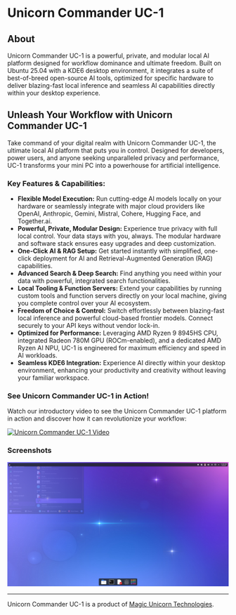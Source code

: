 # Unicorn Commander UC-1

## About

Unicorn Commander UC-1 is a powerful, private, and modular local AI platform designed for workflow dominance and ultimate freedom. Built on Ubuntu 25.04 with a KDE6 desktop environment, it integrates a suite of best-of-breed open-source AI tools, optimized for specific hardware to deliver blazing-fast local inference and seamless AI capabilities directly within your desktop experience.

## Unleash Your Workflow with Unicorn Commander UC-1

Take command of your digital realm with Unicorn Commander UC-1, the ultimate local AI platform that puts you in control. Designed for developers, power users, and anyone seeking unparalleled privacy and performance, UC-1 transforms your mini PC into a powerhouse for artificial intelligence.

### Key Features & Capabilities:

*   **Flexible Model Execution:** Run cutting-edge AI models locally on your hardware or seamlessly integrate with major cloud providers like OpenAI, Anthropic, Gemini, Mistral, Cohere, Hugging Face, and Together.ai.
*   **Powerful, Private, Modular Design:** Experience true privacy with full local control. Your data stays with you, always. The modular hardware and software stack ensures easy upgrades and deep customization.
*   **One-Click AI & RAG Setup:** Get started instantly with simplified, one-click deployment for AI and Retrieval-Augmented Generation (RAG) capabilities.
*   **Advanced Search & Deep Search:** Find anything you need within your data with powerful, integrated search functionalities.
*   **Local Tooling & Function Servers:** Extend your capabilities by running custom tools and function servers directly on your local machine, giving you complete control over your AI ecosystem.
*   **Freedom of Choice & Control:** Switch effortlessly between blazing-fast local inference and powerful cloud-based frontier models. Connect securely to your API keys without vendor lock-in.
*   **Optimized for Performance:** Leveraging AMD Ryzen 9 8945HS CPU, integrated Radeon 780M GPU (ROCm-enabled), and a dedicated AMD Ryzen AI NPU, UC-1 is engineered for maximum efficiency and speed in AI workloads.
*   **Seamless KDE6 Integration:** Experience AI directly within your desktop environment, enhancing your productivity and creativity without leaving your familiar workspace.

### See Unicorn Commander UC-1 in Action!

Watch our introductory video to see the Unicorn Commander UC-1 platform in action and discover how it can revolutionize your workflow:

[![Unicorn Commander UC-1 Video](https://img.youtube.com/vi/nE3glhp2Pg8/0.jpg)](https://www.youtube.com/watch?v=nE3glhp2Pg8)

### Screenshots

![Unicorn Commander Desktop](assets/UC-1_desktop2.png)

---

Unicorn Commander UC-1 is a product of [Magic Unicorn Technologies](https://magicunicorn.tech).